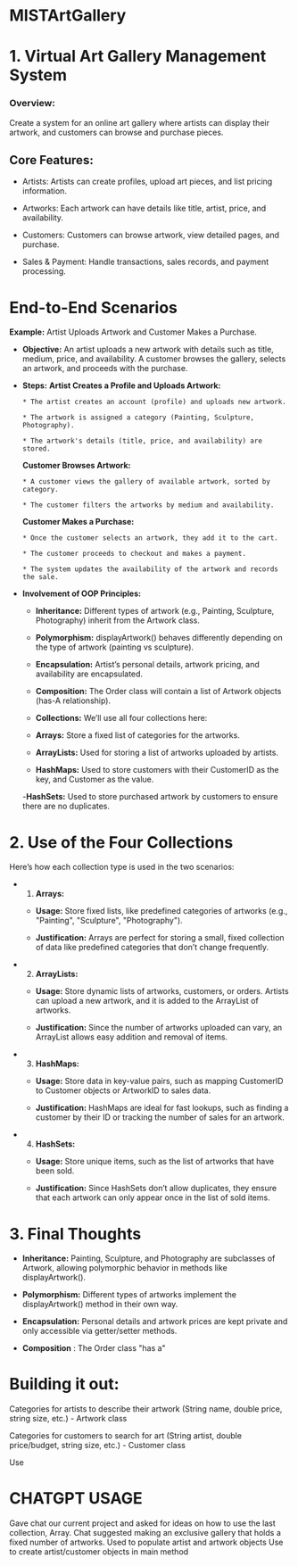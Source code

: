 # MISTArtGallery

# 1. Virtual Art Gallery Management System
<h3>Overview:</h3>
Create a system for an online art gallery where artists can display their artwork, and customers can browse and purchase pieces. 
<h2>Core Features:</h2>

* Artists: Artists can create profiles, upload art pieces, and list pricing information.

* Artworks: Each artwork can have details like title, artist, price, and availability.

* Customers: Customers can browse artwork, view detailed pages, and purchase.

* Sales & Payment: Handle transactions, sales records, and payment processing.

# End-to-End Scenarios
**Example:** Artist Uploads Artwork and Customer Makes a Purchase.

- **Objective:** An artist uploads a new artwork with details such as title, medium, price, and availability. A customer browses the gallery, selects an artwork, and proceeds with the purchase.
- **Steps:**
  **Artist Creates a Profile and Uploads Artwork:**

      * The artist creates an account (profile) and uploads new artwork.

      * The artwork is assigned a category (Painting, Sculpture, Photography).

      * The artwork's details (title, price, and availability) are stored.

  **Customer Browses Artwork:**

      * A customer views the gallery of available artwork, sorted by category.

      * The customer filters the artworks by medium and availability.

  **Customer Makes a Purchase:**

      * Once the customer selects an artwork, they add it to the cart.

      * The customer proceeds to checkout and makes a payment.

      * The system updates the availability of the artwork and records the sale.

- **Involvement of OOP Principles:**

    + **Inheritance:** Different types of artwork (e.g., Painting, Sculpture, Photography) inherit from the Artwork class.

    + **Polymorphism:** displayArtwork() behaves differently depending on the type of artwork (painting vs sculpture).

    + **Encapsulation:** Artist’s personal details, artwork pricing, and availability are encapsulated.

    + **Composition:** The Order class will contain a list of Artwork objects (has-A relationship).

    + **Collections:** We’ll use all four collections here:

    + **Arrays:** Store a fixed list of categories for the artworks.

    + **ArrayLists:** Used for storing a list of artworks uploaded by artists.

    + **HashMaps:** Used to store customers with their CustomerID as the key, and Customer as the value.

    -**HashSets:** Used to store purchased artwork by customers to ensure there are no duplicates.
# 2. Use of the Four Collections
Here’s how each collection type is used in the two scenarios:

- 1. **Arrays:**

  - **Usage:** Store fixed lists, like predefined categories of artworks (e.g., "Painting", "Sculpture", "Photography").
    
  - **Justification:** Arrays are perfect for storing a small, fixed collection of data like predefined categories that don’t change frequently.
  
- 2. **ArrayLists:**

  - **Usage:** Store dynamic lists of artworks, customers, or orders. Artists can upload a new artwork, and it is added to the ArrayList of artworks.
    
  - **Justification:** Since the number of artworks uploaded can vary, an ArrayList allows easy addition and removal of items.
    
- 3. **HashMaps:**

  - **Usage:** Store data in key-value pairs, such as mapping CustomerID to Customer objects or ArtworkID to sales data.
    
  - **Justification:** HashMaps are ideal for fast lookups, such as finding a customer by their ID or tracking the number of sales for an artwork.
    
- 4. **HashSets:**

  - **Usage:** Store unique items, such as the list of artworks that have been sold.
    
  - **Justification:** Since HashSets don’t allow duplicates, they ensure that each artwork can only appear once in the list of sold items.
    
# 3. Final Thoughts

- **Inheritance:** Painting, Sculpture, and Photography are subclasses of Artwork, allowing polymorphic behavior in methods like displayArtwork().

- **Polymorphism:** Different types of artworks implement the displayArtwork() method in their own way.

- **Encapsulation:** Personal details and artwork prices are kept private and only accessible via getter/setter methods.
- **Composition** : The Order class "has a"
# Building it out:

Categories for artists to describe their artwork (String name, double price, string size, etc.) - Artwork class

Categories for customers to search for art (String artist, double price/budget, string size, etc.) - Customer class

Use 
# CHATGPT USAGE
Gave chat our current project and asked for ideas on how to use the last collection, Array. Chat suggested making an exclusive gallery that holds a fixed number of artworks.
Used to populate artist and artwork objects 
Use to create artist/customer objects in main method

